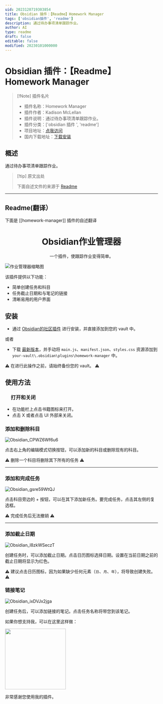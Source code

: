 ```yaml
---
uid: 2023120719303854
title: Obsidian 插件：【Readme】Homework Manager
tags: ['obsidian插件', 'readme']
description: 通过待办事项清单跟踪作业。
author: AI
type: readme
draft: false
editable: false
modified: 20230101000000
---
```


# Obsidian 插件：【Readme】Homework Manager

> [!Note] 插件名片
> - 插件名称：Homework Manager
> - 插件作者：Kadison McLellan
> - 插件说明：通过待办事项清单跟踪作业。
> - 插件分类：['obsidian 插件 ', 'readme']
> - 项目地址：[点我访问](https://github.com/KadisonM/obsidian-homework-plugin)
> - 国内下载地址：[下载安装](https://pkmer.cn/products/plugin/pluginMarket/?homework-manager)

## 概述

通过待办事项清单跟踪作业。

> [!tip] 原文出处
>
>下面自述文件的来源于 [Readme](https://ghproxy.net/https://raw.githubusercontent.com/kadisonm/obsidian-homework-plugin/master/README.md)
>

---

## Readme(翻译）

下面是 [[homework-manager]] 插件的自述翻译

<h1 align="center">Obsidian作业管理器</h1>
<p align="center">一个插件，使跟踪作业变得简单。</p>

![作业管理器缩略图](https://cdn.pkmer.cn/covers/homework-manager_1_0.png!pkmer)

该插件提供以下功能：

- 简单创建任务和科目
- 任务截止日期和与笔记的链接
- 清晰易用的用户界面

## 安装

- 通过 [Obsidian的社区插件](https://obsidian.md/plugins) 进行安装，并直接添加到您的 vault 中。

或者

- 下载 [最新版本](https://github.com/kadisonm/obsidian-homework-plugin/releases)，并手动将 `main.js`、`manifest.json`、`styles.css` 资源添加到 `your-vault\.obsidian\plugins\homework-manager` 中。

⚠ 在进行此操作之前，请始终备份您的 vault。 ⚠

## 使用方法

<h3><img src="https://github.com/kadisonm/obsidian-homework-plugin/assets/134670047/e648f705-b3d0-4da3-a9e9-835e2707ac57" width="15"/> 打开和关闭</h3>

- 在功能栏上点击书籍图标来打开。
- 点击 X 或者点击 UI 外部来关闭。

### 添加和删除科目

![Obsidian_CPWZ6Wf6u6](https://cdn.pkmer.cn/covers/homework-manager_1_1.gif)

点击右上角的编辑模式切换按钮，可以添加新的科目或删除现有的科目。

⚠ 删除一个科目将删除其下所有的任务 ⚠

---

### 添加和完成任务

![Obsidian_gsre59WtQJ](https://cdn.pkmer.cn/covers/homework-manager_1_2.gif)

点击科目旁边的 + 按钮，可以在其下添加新任务。要完成任务，点击其左侧的复选框。

⚠ 完成任务后无法撤销 ⚠

---

### 添加截止日期

![Obsidian_l8zkWSeczT](https://cdn.pkmer.cn/covers/homework-manager_1_3.gif)

创建任务时，可以添加截止日期。点击日历图标选择日期。设置在当前日期之前的截止日期将显示为红色。

⚠ 建议点击日历图标，因为如果缺少任何元素（`日`、`月`、`年`），将导致创建失败。⚠

### 链接笔记

![Obsidian_ixDVJx2jga](https://cdn.pkmer.cn/covers/homework-manager_1_4.gif)

创建任务后，可以添加链接的笔记。点击任务名称将带您到该笔记。

如果你想支持我，可以在这里这样做：

[<img src="img/pizza.png" width="200">](https://www.buymeacoffee.com/kadisonm)

非常感谢您使用我的插件。
